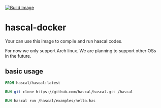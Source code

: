 [![Build Image](https://github.com/hascal/hascal-docker/actions/workflows/publish.yaml/badge.svg)](https://github.com/hascal/hascal-docker/actions/workflows/publish.yaml)

# hascal-docker

Your can use this image to compile and run hascal codes.

For now we only support Arch linux. We are planning to support other OSs in the future.

## basic usage

```dockerfile
FROM hascal/hascal:latest

RUN git clone https://github.com/hascal/hascal.git /hascal

RUN hascal run /hascal/examples/hello.has
```

